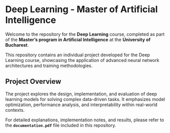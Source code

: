 # Deep Learning - Master of Artificial Intelligence

Welcome to the repository for the **Deep Learning** course, completed as part of the **Master’s program in Artificial Intelligence** at the **University of Bucharest**.

This repository contains an individual project developed for the Deep Learning course, showcasing the application of advanced neural network architectures and training methodologies.

## Project Overview
The project explores the design, implementation, and evaluation of deep learning models for solving complex data-driven tasks. It emphasizes model optimization, performance analysis, and interpretability within real-world contexts.

For detailed explanations, implementation notes, and results, please refer to the **`documentation.pdf`** file included in this repository.
